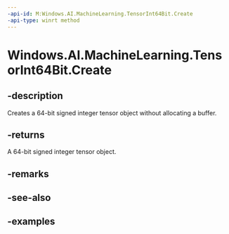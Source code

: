 ```yaml
---
-api-id: M:Windows.AI.MachineLearning.TensorInt64Bit.Create
-api-type: winrt method
---
```


<!-- Method syntax.
public TensorInt64Bit TensorInt64Bit.Create()
-->

# Windows.AI.MachineLearning.TensorInt64Bit.Create

## -description
Creates a 64-bit signed integer tensor object without allocating a buffer.

## -returns
A 64-bit signed integer tensor object.

## -remarks

## -see-also

## -examples
